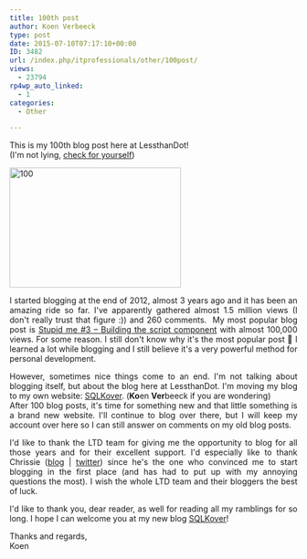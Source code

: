 ```yaml
---
title: 100th post
author: Koen Verbeeck
type: post
date: 2015-07-10T07:17:10+00:00
ID: 3482
url: /index.php/itprofessionals/other/100post/
views:
  - 23794
rp4wp_auto_linked:
  - 1
categories:
  - Other

---
```

<p style="text-align: justify">
  This is my 100th blog post here at LessthanDot!<br /> (I'm not lying, <a href="/index.php/author/koenverbeeck/">check for yourself</a>)
</p>

<p style="text-align: justify">
  <a href="https://lessthandot.z19.web.core.windows.net/wp-content/uploads/2015/07/100.jpg"><img class="alignnone wp-image-3483 size-medium" src="https://lessthandot.z19.web.core.windows.net/wp-content/uploads/2015/07/100-300x210.jpg" alt="100" width="300" height="210" srcset="https://lessthandot.z19.web.core.windows.net/wp-content/uploads/2015/07/100-300x210.jpg 300w, https://lessthandot.z19.web.core.windows.net/wp-content/uploads/2015/07/100-1024x718.jpg 1024w, https://lessthandot.z19.web.core.windows.net/wp-content/uploads/2015/07/100.jpg 1600w" sizes="(max-width: 300px) 100vw, 300px" /></a>
</p>

<p style="text-align: justify">
  I started blogging at the end of 2012, almost 3 years ago and it has been an amazing ride so far. I've apparently gathered almost 1.5 million views (I don't really trust that figure :)) and 260 comments.  My most popular blog post is <a href="/index.php/datamgmt/ssis/stupid-me-3-building-the/">Stupid me #3 – Building the script component</a> with almost 100,000 views. For some reason. I still don't know why it's the most popular post 🙂 I learned a lot while blogging and I still believe it's a very powerful method for personal development.
</p>

<p style="text-align: justify">
  However, sometimes nice things come to an end. I'm not talking about blogging itself, but about the blog here at LessthanDot. I'm moving my blog to my own website: <a href="http://sqlkover.com/">SQLKover</a>. (<strong>Ko</strong>en <strong>Ver</strong>beeck if you are wondering)<br /> After 100 blog posts, it's time for something new and that little something is a brand new website. I'll continue to blog over there, but I will keep my account over here so I can still answer on comments on my old blog posts.
</p>

<p style="text-align: justify">
  I'd like to thank the LTD team for giving me the opportunity to blog for all those years and for their excellent support. I'd especially like to thank Chrissie (<a href="/index.php/author/chrissie1/">blog</a> | <a href="https://twitter.com/chrissie1">twitter</a>) since he's the one who convinced me to start blogging in the first place (and has had to put up with my annoying questions the most). I wish the whole LTD team and their bloggers the best of luck.
</p>

<p style="text-align: justify">
  I'd like to thank you, dear reader, as well for reading all my ramblings for so long. I hope I can welcome you at my new blog <a href="http://sqlkover.com/">SQLKover</a>!
</p>

<p style="text-align: justify">
  Thanks and regards,<br /> Koen
</p>